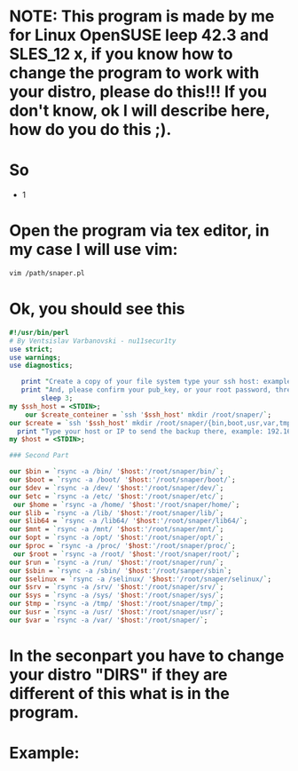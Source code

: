 # NOTE: This program is made by me for Linux OpenSUSE leep 42.3 and SLES_12 x, if you know how to change the program to work with your distro, please do this!!! If you don't know, ok I will describe here, how do you do this ;).

# So 
- 1
# Open the program via tex editor, in my case I will use vim:

```perl
vim /path/snaper.pl
```
# Ok, you should see this

```perl
#!/usr/bin/perl
# By Ventsislav Varbanovski - nu11secur1ty
use strict;
use warnings;
use diagnostics;

   print "Create a copy of your file system type your ssh host: example: 192.168.1.1\n";
   print "And, please confirm your pub_key, or your root password, three times...\n";
        sleep 3;
my $ssh_host = <STDIN>;
    our $create_conteiner = `ssh '$ssh_host' mkdir /root/snaper/`;
our $create = `ssh '$ssh_host' mkdir /root/snaper/{bin,boot,usr,var,tmp,sys,srv,selinux,sbin,run,root,proc,opt,mnt,lib64,lib,home,etc,dev}`;
  print "Type your host or IP to send the backup there, example: 192.168.1.1\n";
my $host = <STDIN>;

### Second Part

our $bin = `rsync -a /bin/ '$host:'/root/snaper/bin/`;
our $boot = `rsync -a /boot/ '$host:'/root/snaper/boot/`;
our $dev = `rsync -a /dev/ '$host:'/root/snaper/dev/`;
our $etc = `rsync -a /etc/ '$host:'/root/snaper/etc/`;
 our $home = `rsync -a /home/ '$host:'/root/snaper/home/`;
our $lib = `rsync -a /lib/ '$host:'/root/snaper/lib/`;
our $lib64 = `rsync -a /lib64/ '$host:'/root/snaper/lib64/`;
our $mnt = `rsync -a /mnt/ '$host:'/root/snaper/mnt/`;
our $opt = `rsync -a /opt/ '$host:'/root/snaper/opt/`;
our $proc = `rsync -a /proc/ '$host:'/root/snaper/proc/`;
 our $root = `rsync -a /root/ '$host:'/root/snaper/root/`;
our $run = `rsync -a /run/ '$host:'/root/snaper/run/`;
our $sbin = `rsync -a /sbin/ '$host:'/root/sanper/sbin`; 
our $selinux = `rsync -a /selinux/ '$host:'/root/snaper/selinux/`;
our $srv = `rsync -a /srv/ '$host:'/root/snaper/srv/`;
our $sys = `rsync -a /sys/ '$host:'/root/snaper/sys/`;
our $tmp = `rsync -a /tmp/ '$host:'/root/snaper/tmp/`;
our $usr = `rsync -a /usr/ '$host:'/root/snaper/usr/`;
our $var = `rsync -a /var/ '$host:'/root/snaper/`;
```
# In the seconpart you have to change your distro "DIRS" if they are different of this what is in the program.
# Example:



